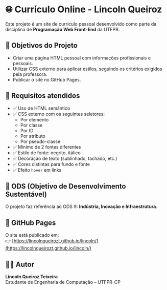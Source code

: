 # 🌐 Currículo Online - Lincoln Queiroz

Este projeto é um site de currículo pessoal desenvolvido como parte da disciplina de **Programação Web Front-End** da UTFPR.

## 🎯 Objetivos do Projeto

- Criar uma página HTML pessoal com informações profissionais e pessoais.
- Utilizar CSS externo para aplicar estilos, seguindo os critérios exigidos pela professora.
- Publicar o site no GitHub Pages.

## 🧪 Requisitos atendidos

- ✅ Uso de HTML semântico
- ✅ CSS externo com os seguintes seletores:
  - Por elemento
  - Por classe
  - Por ID
  - Por atributo
  - Por pseudo-classe
- ✅ Mínimo de 2 fontes diferentes
- ✅ Estilo de fonte: negrito, itálico
- ✅ Decoração de texto (sublinhado, tachado, etc.)
- ✅ Cores distintas para fundo e fonte
- ✅ Efeito `hover` em links

## 🌱 ODS (Objetivo de Desenvolvimento Sustentável)

O projeto faz referência ao ODS 9: **Indústria, Inovação e Infraestrutura**.

## 🔗 GitHub Pages

O site está publicado em:  
👉 [https://lincolnqueirozt.github.io/lincoln/](https://lincolnqueirozt.github.io/lincoln/)

## 👨‍💻 Autor

**Lincoln Queiroz Teixeira**  
Estudante de Engenharia de Computação – UTFPR-CP
